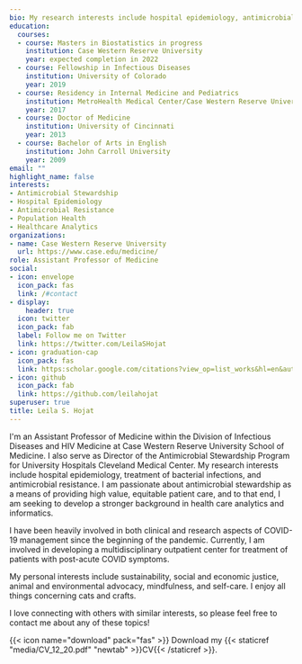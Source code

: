 ```yaml
---
bio: My research interests include hospital epidemiology, antimicrobial resistance, and antimicrobial stewardship.
education:
  courses:
  - course: Masters in Biostatistics in progress
    institution: Case Western Reserve University
    year: expected completion in 2022
  - course: Fellowship in Infectious Diseases
    institution: University of Colorado
    year: 2019
  - course: Residency in Internal Medicine and Pediatrics
    institution: MetroHealth Medical Center/Case Western Reserve University
    year: 2017
  - course: Doctor of Medicine
    institution: University of Cincinnati
    year: 2013
  - course: Bachelor of Arts in English
    institution: John Carroll University 
    year: 2009
email: ""
highlight_name: false
interests:
- Antimicrobial Stewardship
- Hospital Epidemiology
- Antimicrobial Resistance
- Population Health
- Healthcare Analytics
organizations:
- name: Case Western Reserve University
  url: https://www.case.edu/medicine/
role: Assistant Professor of Medicine
social:
- icon: envelope
  icon_pack: fas
  link: /#contact
- display:
    header: true
  icon: twitter
  icon_pack: fab
  label: Follow me on Twitter
  link: https://twitter.com/LeilaSHojat
- icon: graduation-cap
  icon_pack: fas
  link: https:scholar.google.com/citations?view_op=list_works&hl=en&authuser=2&user=Y9rUm1gAAAAJ
- icon: github
  icon_pack: fab
  link: https://github.com/leilahojat
superuser: true
title: Leila S. Hojat
---
```


I'm an Assistant Professor of Medicine within the Division of Infectious Diseases and HIV Medicine at Case Western Reserve University School of Medicine. I also serve as Director of the Antimicrobial Stewardship Program for University Hospitals Cleveland Medical Center. My research interests include hospital epidemiology, treatment of bacterial infections, and antimicrobial resistance. I am passionate about antimicrobial stewardship as a means of providing high value, equitable patient care, and to that end, I am seeking to develop a stronger background in health care analytics and informatics.

I have been heavily involved in both clinical and research aspects of COVID-19 management since the beginning of the pandemic. Currently, I am involved in developing a multidisciplinary outpatient center for treatment of patients with post-acute COVID symptoms. 

My personal interests include sustainability, social and economic justice, animal and environmental advocacy, mindfulness, and self-care. I enjoy all things concerning cats and crafts. 

I love connecting with others with similar interests, so please feel free to contact me about any of these topics!

{{< icon name="download" pack="fas" >}} Download my {{< staticref "media/CV_12_20.pdf" "newtab" >}}CV{{< /staticref >}}.
